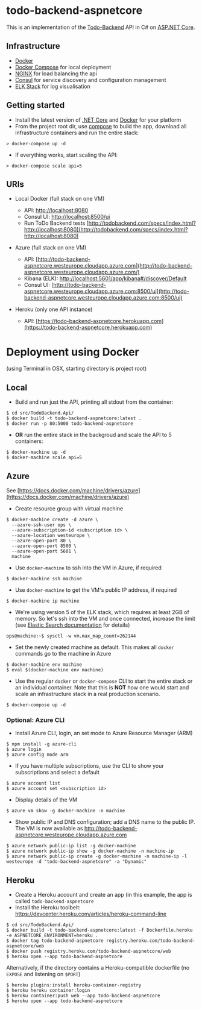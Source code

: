 # todo-backend-aspnetcore
This is an implementation of the [Todo-Backend](http://todobackend.com) API in C# on [ASP.NET Core](https://www.asp.net/core).

## Infrastructure
* [Docker](https://www.docker.com)
* [Docker Compose](https://docs.docker.com/compose) for local deployment
* [NGINX](https://nginx.org) for load balancing the api
* [Consul](https://www.consul.io) for service discovery and configuration management
* [ELK Stack](https://www.elastic.co) for log visualisation

## Getting started
* Install the latest version of [.NET Core](https://www.microsoft.com/net/core) and [Docker](https://www.docker.com/products/docker) for your platform
* From the project root dir, use [compose](https://docs.docker.com/compose) to build the app, download all infrastructure containers and run the entire stack:
```
> docker-compose up -d
```
* If everything works, start scaling the API:
```
> docker-compose scale api=5
```

## URIs
* Local Docker (full stack on one VM)
  * API: [http://localhost:8080](http://localhost:8080)
  * Consul UI: [http://localhost:8500/ui](http://localhost:8500/ui)
  * Run ToDo Backend tests [http://todobackend.com/specs/index.html?http://localhost:8080](http://todobackend.com/specs/index.html?http://localhost:8080)

* Azure (full stack on one VM)
  * API: [http://todo-backend-aspnetcore.westeurope.cloudapp.azure.com](http://todo-backend-aspnetcore.westeurope.cloudapp.azure.com/)
  * Kibana (ELK): [http://localhost:5601/app/kibana#/discover/Default](http://localhost:5601/app/kibana#/discover/Default])
  * Consul UI: [http://todo-backend-aspnetcore.westeurope.cloudapp.azure.com:8500/ui](http://todo-backend-aspnetcore.westeurope.cloudapp.azure.com:8500/ui)

* Heroku (only one API instance)
  * API: [https://todo-backend-aspnetcore.herokuapp.com](https://todo-backend-aspnetcore.herokuapp.com)


# Deployment using Docker
(using Terminal in OSX, starting directory is project root)

## Local
* Build and run just the API, printing all stdout from the container:
```
$ cd src/TodoBackend.Api/
$ docker build -t todo-backend-aspnetcore:latest .
$ docker run -p 80:5000 todo-backend-aspnetcore
```

* **OR** run the entire stack in the backgroud and scale the API to 5 containers:
```
$ docker-machine up -d
$ docker-machine scale api=5
```

## Azure
See [https://docs.docker.com/machine/drivers/azure](https://docs.docker.com/machine/drivers/azure)

* Create resource group with virtual machine
```
$ docker-machine create -d azure \
  --azure-ssh-user ops \
  --azure-subscription-id <subscription id> \
  --azure-location westeurope \
  --azure-open-port 80 \
  --azure-open-port 8500 \
  --azure-open-port 5601 \
  machine
```

* Use `docker-machine` to ssh into the VM in Azure, if required
```
$ docker-machine ssh machine
```

* Use `docker-machine` to get the VM's public IP address, if required
```
$ docker-machine ip machine
```

* We're using version 5 of the ELK stack, which requires at least 2GB of memory. So let's ssh into the VM and once connected, increase the limit (see [Elastic Search documentation](https://www.elastic.co/guide/en/elasticsearch/reference/5.0/vm-max-map-count.html) for details)
```
ops@machine:~$ sysctl -w vm.max_map_count=262144
```

* Set the newly created machine as default. This makes all `docker` commands go to the machine in Azure
```
$ docker-machine env machine
$ eval $(docker-machine env machine)
```

* Use the regular `docker` or `docker-compose` CLI to start the entire stack or an individual container. Note that this is **NOT** how one would start and scale an infrastructure stack in a real production scenario.
```
$ docker-compose up -d
```

### Optional: Azure CLI
* Install Azure CLI, login, an set mode to Azure Resource Manager (ARM)
```
$ npm install -g azure-cli
$ azure login
$ azure config mode arm
```

* If you have multiple subscriptions, use the CLI to show your subscriptions and select a default
```
$ azure account list
$ azure account set <subscription id>
```

* Display details of the VM
```
$ azure vm show -g docker-machine -n machine
```

* Show public IP and DNS configuration; add a DNS name to the public IP. The VM is now available as http://todo-backend-aspnetcore.westeurope.cloudapp.azure.com
```
$ azure network public-ip list -g docker-machine
$ azure network public-ip show -g docker-machine -n machine-ip
$ azure network public-ip create -g docker-machine -n machine-ip -l westeurope -d "todo-backend-aspnetcore" -a "Dynamic"
```

## Heroku
* Create a Heroku account and create an app (in this example, the app is called `todo-backend-aspnetcore`
* Install the Heroku toolbelt: https://devcenter.heroku.com/articles/heroku-command-line

```
$ cd src/TodoBackend.Api/
$ docker build -t todo-backend-aspnetcore:latest -f Dockerfile.heroku -e ASPNETCORE_ENVIRONMENT=heroku .
$ docker tag todo-backend-aspnetcore registry.heroku.com/todo-backend-aspnetcore/web
$ docker push registry.heroku.com/todo-backend-aspnetcore/web
$ heroku open --app todo-backend-aspnetcore
```

Alternatively, if the directory contains a Heroku-compatible dockerfile (no `EXPOSE` and listening on `$PORT`)
```
$ heroku plugins:install heroku-container-registry
$ heroku heroku container:login
$ heroku container:push web --app todo-backend-aspnetcore
$ heroku open --app todo-backend-aspnetcore
```